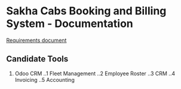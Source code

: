 # Sakha Cabs Booking and Billing System - Documentation
[Requirements document](https://docs.google.com/document/d/1DTBryBIFLBzfttRF7hFAj4w6Pp_xgRu8raRjgPQueZ0/)


## Candidate Tools
1. Odoo CRM
..1 Fleet Management
..2 Employee Roster
..3 CRM
..4 Invoicing 
..5 Accounting
